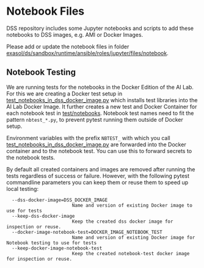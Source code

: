 # Notebook Files

DSS repository includes some Jupyter notebooks and scripts to add these notebooks to DSS images, e.g. AMI or Docker Images.

Please add or update the notebook files in folder [exasol/ds/sandbox/runtime/ansible/roles/jupyter/files/notebook](../../exasol/ds/sandbox/runtime/ansible/roles/jupyter/files/notebook).

## Notebook Testing

We are running tests for the notebooks in the Docker Edition of the AI Lab. For this we are creating a Docker test setup in 
[test_notebooks_in_dss_docker_image.py](test/integration/test_notebooks_in_dss_docker_image.py) which installs test libraries into the AI Lab Docker Image.
It further creates a new test and Docker Container for each notebook test in [test/notebooks](test/notebooks). 
Notebook test names need to fit the pattern `nbtest_*.py`, to prevent pytest running them outside of Docker setup.

Environment variables with the prefix `NBTEST_` with which you call
[test_notebooks_in_dss_docker_image.py](test/integration/test_notebooks_in_dss_docker_image.py) are forwarded 
into the Docker container and to the notebook test. You can use this to forward secrets to the notebook tests.

By default all created containers and images are removed after running the tests regardless of success or failure.
However, with the following pytest commandline parameters you can keep them or reuse them to speed up local testing:

```
  --dss-docker-image=DSS_DOCKER_IMAGE
                        Name and version of existing Docker image to use for tests
  --keep-dss-docker-image
                        Keep the created dss docker image for inspection or reuse.
  --docker-image-notebook-test=DOCKER_IMAGE_NOTEBOOK_TEST
                        Name and version of existing Docker image for Notebook testing to use for tests
  --keep-docker-image-notebook-test
                        Keep the created notebook-test docker image for inspection or reuse.
```